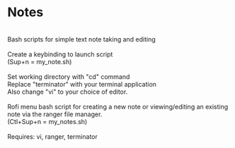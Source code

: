 # Notes<br />
<br />
Bash scripts for simple text note taking and editing<br />
<br />
Create a keybinding to launch script<br />
(Sup+n = my_note.sh)<br />
<br />
Set working directory with "cd" command<br />
Replace "terminator" with your terminal application<br />
Also change "vi" to your choice of editor.<br />
<br />
Rofi menu bash script for creating a new note or viewing/editing an existing note via the ranger file manager.<br />
(Ctl+Sup+n = my_notes.sh)<br />
<br />
Requires: vi, ranger, terminator<br />
<br />
